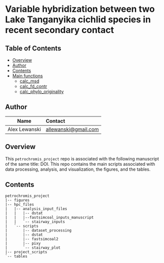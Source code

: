 # Variable hybridization between two Lake Tanganyika cichlid species in recent secondary contact

## Table of Contents
- [Overview](#overview)
- [Author](#author)
- [Contents](#contents)
- [Main functions](#main-functions)
  - [calc_msd](#calc_msd)
  - [calc_fd_contr](#calc_fd_contr)
  - [calc_phylo_originality](#calc_phylo_originality)

## Author

Name| Contact
:-----:|:-----
Alex Lewanski|[allewanski@gmail.com](mailto:allewanski@gmail.com)

## Overview
This `petrochromis_project` repo is associated with the following manuscript of the same title: DOI. This repo contains the main scripts associated with data processing, analysis, and visualization, the figures, and the tables.

## Contents
```
petrochromis_project
|-- figures
|-- hpc_files
|   |-- analysis_input_files
|   |   |-- dstat
|   |   |--fastsimcoal_inputs_manuscript
|   |   `-- stairway_inputs
|   `-- scripts
|       |-- dataset_processing
|       |-- dstat
|       |-- fastsimcoal2
|       |-- pixy
|       `-- stairway_plot
|-- project_scripts
`-- tables
```
